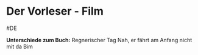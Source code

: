 # Der Vorleser - Film
#DE 

**Unterschiede zum Buch:**
Regnerischer Tag
Nah, er fährt am Anfang nicht mit da Bim

